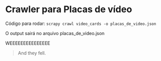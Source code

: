 # Crawler para Placas de vídeo
Código para rodar:
`scrapy crawl video_cards -o placas_de_video.json`

O output sairá no arquivo placas_de_video.json

WEEEEEEEEEEEEEEE

> And they fell.

